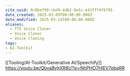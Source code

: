 ```yaml
---
site_uuid: 0c0bef99-cbd9-4d62-9e5c-e43fff4f6795
date_created: 2025-03-09T00:00:00.000Z
date_modified: 2025-03-24T00:00:00.000Z
aliases:
  - TTS Voice Cloner
  - Voice Cloner
  - Voice Cloning
tags:
- AI-Toolkit
---
```




[[Tooling/AI-Toolkit/Generative AI/Speechify]]
https://youtu.be/QbvaByhXR8U?si=NhPHO7HlEV7ebqRR

